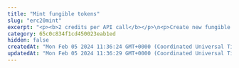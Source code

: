 ```yaml
---
title: "Mint fungible tokens"
slug: "erc20mint"
excerpt: "<p><b>2 credits per API call</b></p>\n<p>Create new fungible tokens in the smart contract (the <code>contractAddress</code> parameter in the request body) and transfer them to the specified blockchain address (the <code>to</code> parameter in the request body). You can mint new fungible tokens only if the current supply of tokens in the smart contract is lower than the total supply set for this contract.</p>\n<p>This API is supported for the following blockchains:</p>\n<ul>\n<li>BNB Smart Chain</li>\n<li>Celo</li>\n<li>Ethereum</li>\n<li>Harmony</li>\n<li>Klaytn</li>\n<li>KuCoin Community Chain</li>\n<li>Polygon</li>\n<li>XinFin</li>\n</ul>\n<p><b>Signing a transaction</b><br/>\nWhen minting fungible tokens, you are charged a fee for the transaction, and you must sign the transaction with the private key of the blockchain address from which the fee will be deducted.</p>\n<p>Providing the private key in the API is not a secure way of signing transactions, because the private key can be stolen or exposed. Your private keys should never leave your security perimeter. You should use the private keys only for testing a solution you are building on the <b>testnet</b> of a blockchain.</p>\n<p>For signing transactions on the <b>mainnet</b>, we strongly recommend that you use the Tatum <a href=\"https://github.com/tatumio/tatum-kms\" target=\"_blank\">Key Management System (KMS)</a> and provide the signature ID instead of the private key in the API. Alternatively, you can use the <a href=\"https://github.com/tatumio/tatum-js/tree/v2\" target=\"_blank\">Tatum JavaScript client</a>.</p>"
category: 65c0c834f1cd450023eab1ed
hidden: false
createdAt: "Mon Feb 05 2024 11:36:24 GMT+0000 (Coordinated Universal Time)"
updatedAt: "Mon Feb 05 2024 11:36:29 GMT+0000 (Coordinated Universal Time)"
---
```

